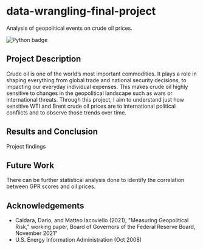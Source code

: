 # data-wrangling-final-project
Analysis of geopolitical events on crude oil prices.

![Python badge](https://img.shields.io/badge/Python-3776AB?style=for-the-badge&logo=python&logoColor=white)

## Project Description 
Crude oil is one of the world’s most important commodities. It plays a role in shaping everything from global trade and national security decisions, to impacting our everyday individual expenses. This makes crude oil highly sensitive to changes in the geopolitical landscape such as wars or international threats. Through this project, I aim to understand just how sensitive WTI and Brent crude oil prices are to international political conflicts and to observe those trends over time. 

## Results and Conclusion 
Project findings 

## Future Work 
There can be further statistical analysis done to identify the correlation between GPR scores and oil prices.

## Acknowledgements
- Caldara, Dario, and Matteo Iacoviello (2021), "Measuring Geopolitical Risk," working paper, Board of Governors of the Federal Reserve Board, November 2021" 
- U.S. Energy Information Administration (Oct 2008)